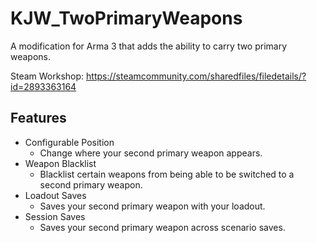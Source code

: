 # KJW_TwoPrimaryWeapons
A modification for Arma 3 that adds the ability to carry two primary weapons.

Steam Workshop: https://steamcommunity.com/sharedfiles/filedetails/?id=2893363164

## Features
- Configurable Position
  - Change where your second primary weapon appears.
- Weapon Blacklist
  - Blacklist certain weapons from being able to be switched to a second primary weapon.
- Loadout Saves
  - Saves your second primary weapon with your loadout.
 - Session Saves
   - Saves your second primary weapon across scenario saves.
